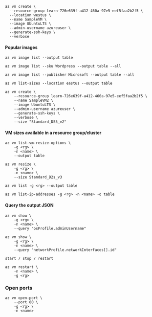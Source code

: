 ```
az vm create \
  --resource-group learn-726e639f-a412-460a-97e5-eef5faa2b2f5 \
  --location westus \
  --name SampleVM \
  --image UbuntuLTS \
  --admin-username azureuser \
  --generate-ssh-keys \
  --verbose
```
#### Popular images
```
az vm image list --output table
```

```
az vm image list --sku Wordpress --output table --all
```

```
az vm image list --publisher Microsoft --output table --all
```

```
az vm list-sizes --location eastus --output table
```

```
az vm create \
    --resource-group learn-726e639f-a412-460a-97e5-eef5faa2b2f5 \
    --name SampleVM2 \
    --image UbuntuLTS \
    --admin-username azureuser \
    --generate-ssh-keys \
    --verbose \
    --size "Standard_DS5_v2"
```

#### VM sizes available in a resource group/cluster
```
az vm list-vm-resize-options \
    -g <rg> \
    -n <name> \
    --output table
```

```
az vm resize \
    -g <rg> \
    -n <name> \
    --size Standard_D2s_v3
```

```
az vm list -g <rg> --output table
```

```
az vm list-ip-addresses -g <rg> -n <name> -o table
```

#### Query the output JSON
```
az vm show \
    -g <rg> \
    -n <name> \
    --query "osProfile.adminUsername"
```
```
az vm show \
    -g <rg> \
    -n <name> \
    --query "networkProfile.networkInterfaces[].id"
```

```
start / stop / restart

az vm restart \
    -n <name> \
    -g <rg>
```

### Open ports
```
az vm open-port \
    --port 80 \
    -g <rg> \
    -n <name>
```
